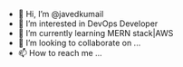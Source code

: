 - 👋 Hi, I’m @javedkumail
- 👀 I’m interested in DevOps Developer
- 🌱 I’m currently learning MERN stack|AWS
- 💞️ I’m looking to collaborate on ...
- 📫 How to reach me ...

<!---
javedkumail/javedkumail is a ✨ special ✨ repository because its `README.md` (this file) appears on your GitHub profile.
You can click the Preview link to take a look at your changes.
--->
